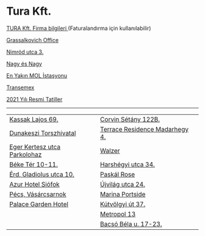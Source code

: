 <html>
<body>

<h1>Tura Kft. 
<br>
 </h1>
<p><a href="https://kenanavar.github.io/ceginfo/">TURA Kft. Firma bilgileri </a>(Faturalandırma için kullanılabilir)</p>
<p><a href="http://maps.google.com/?q=1239 Budapest, Grassalkovich út 255. K10. 1. ép.">Grassalkovich Office</a></p>
<p><a href="http://maps.google.com/?q=1031 Budapest, Nimród utca 3.">Nimród utca 3.</a></p>
<p><a href="http://maps.google.com/?q=Budapest, Róbert Károly körút 68, 1134">Nagy és Nagy</a></p>
<p><a href="http://maps.google.com/?q=MOL Gas station">En Yakın MOL İstasyonu</a></p>
<p><a href="http://maps.google.com/?q= Dunaharaszti, Jedlik Ányos út 27, 2330">Transemex</a></p>
<p><a href="https://www.hrportal.hu/munkaido-2021.html">2021 Yılı Resmi Tatiller</a></p>


<hr>
<table>
  <tr>
    <td><a href="http://maps.google.com/?q=1134 Budapest, Kassak Lajos 69.">Kassak Lajos 69.</a></td>
    <td><a href="http://maps.google.com/?q=1082 Budapest, Futó u. 43-45">Corvin Sétány 122B.</a></td>
   </tr>
 
   <tr>
     <td><a href="http://maps.google.com/?q=2120 Dunakeszi, Verseny utca 33.">Dunakeszi Torszhivatal</a></td>
     <td><a href="http://maps.google.com/?q=XI. Budapest, Medvetalp utca 7.">Terrace Residence Madarhegy 4.</a></td>
    </tr>
    
   <tr>
    <td><a href="http://maps.google.com/?q=Eger, Lakatgyár u., 3300">Eger Kertesz utca Parkolohaz</a></td>
    <td><a href="http://maps.google.com/?q=1117 Budapest, Budafoki ut 215.">Walzer</a></td>
   </tr>
    
 <tr>
    <td><a href="http://maps.google.com/?q=1132 Budapest, Béke Tér 10-11.">Béke Tér 10-11.</a></td>
    <td><a href="http://maps.google.com/?q=1021 Budapest, Harshégyi utca 34.">Harshégyi utca 34.</a></td>
   </tr>
   
  <tr>
     <td><a href="http://maps.google.com/?q=2030 Érd, Gladiolus utca 10.">Érd, Gladiolus utca 10.</a></td>
     <td><a href="http://maps.google.com/?q=1141 Budapest, Szugló u. 125.">Paskál Rose</a></td>
    </tr>
    
   <tr>
     <td><a href="http://maps.google.com/?q=8600 Siófok, Erkel Ferenc 2/c.">Azur Hotel Siófok</a></td>
     <td><a href="http://maps.google.com/?q=1145 Budapest, Újvilág utca 24.">Újvilág utca 24.</a></td>
    </tr>
   
   <tr>
     <td><a href="http://maps.google.com/?q=7622 Pécs, Zólyom u. 4.">Pécs, Vásárcsarnok</a></td>
     <td><a href="http://maps.google.com/?q=1139 Budapest, Meder utca 6.">Marina Portside</a></td>
    </tr>
   
   <tr>
     <td><a href="http://maps.google.com/?q=8600 Siófok, Vécsey Károly u. 20.">Palace Garden Hotel</a></td>
     <td><a href="http://maps.google.com/?q=1125 Budapest, Kútvölgyi út 37.">Kútvölgyi út 37.</a></td>
    </tr>
    
   <tr>
     <td></td>
     <td><a href="http://maps.google.com/?q=1134 Budapest, Lehel u. 25.">Metropol 13</a></td>
    </tr>
    
 <tr>
     <td></td>
     <td><a href="http://maps.google.com/?q=Bacsó Béla u. 17-23. Budapest, 1084">Bacsó Béla u. 17-23.</a></td>
    </tr>
    
</table>



</body>
</html>
